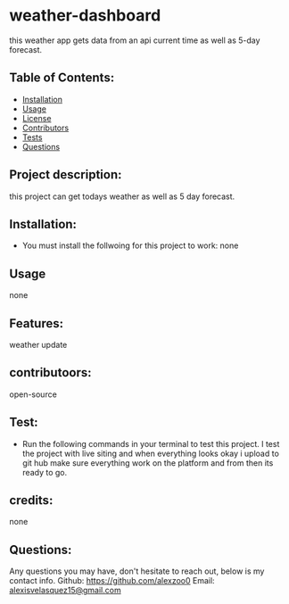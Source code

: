 # weather-dashboard
this weather app gets data from an api current time as well as 5-day forecast.

  ## Table of Contents:
  * [Installation](#installation)
  * [Usage](#usage)
  * [License](#license)
  * [Contributors](#contributors)
  * [Tests](#tests)
  * [Questions](#questions)
  ## Project description:
  this project can get todays weather as well as 5 day forecast.
  ## Installation:
  - You must install the follwoing for this project to work:
  none
  ## Usage
  none
  ## Features:
  weather update
  ## contributoors:
  open-source
  ## Test:
  - Run the following commands in your terminal to test this project.
  I test the project with live siting and when everything looks okay i upload to git hub make sure everything work on the platform and from then its ready to go.
  ## credits:
  none
  ## Questions:
  Any questions you may have, don't hesitate to reach out, below is my contact info.
  Github: https://github.com/alexzoo0
  Email: alexisvelasquez15@gmail.com
